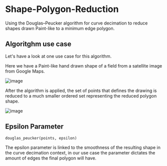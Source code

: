 # Shape-Polygon-Reduction
Using the Douglas–Peucker algorithm for curve decimation to reduce shapes drawn Paint-like to a minimum edge polygon.

## Algoritghm use case
Let's have a look at one use case for this algorithm.

Here we have a Paint-like hand drawn shape of a field from a satellite image from Google Maps.

![image](https://user-images.githubusercontent.com/72406655/194962514-32ea0a89-730b-435c-aead-754835f09cb3.png)

After the algorithm is applied, the set of points that defines the drawing is reduced to a much smaller ordered set representing the reduced polygon shape.

![image](https://user-images.githubusercontent.com/72406655/194962811-6e6fcba9-8fdb-413e-96ff-098f667bdc1e.png)

## Epsilon Parameter
```python
douglas_peucker(points, epsilon)
```
The epsilon parameter is linked to the smoothness of the resulting shape in the curve decimation context, in our use case the parameter dictates the amount of edges the final polygon will have.
